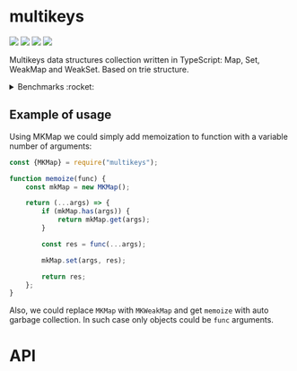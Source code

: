 # multikeys

[![](https://img.shields.io/npm/v/multikeys)](https://www.npmjs.com/package/multikeys)
![](https://img.shields.io/github/workflow/status/minhir/multikeys/NodeCI)
[![](https://img.shields.io/coveralls/github/Minhir/multikeys)](https://coveralls.io/github/Minhir/multikeys)
![](https://img.shields.io/github/license/minhir/multikeys?color=blue)

Multikeys data structures collection written in TypeScript: Map, Set, WeakMap and WeakSet. Based on trie structure.

<details>
    <summary>Benchmarks :rocket:</summary>

Benchmarks located in `./benchmark` directory.  You can modify `./benchmark/index.js` and run `npm i && npm start` to test your own use cases.

Results of calling `set` and `get` with random data (random number of keys and keys values). You can find benchmark code in  `./benchmark/index.js`.

## With a maximum number of keys 10

| package                                                      | set and get (ops/sec) | normalized on `many-keys-map` |
|--------------------------------------------------------------|-----------------------|-------------------------------|
| [multikeymap](https://www.npmjs.com/package/multikeymap)     |       1.37 ±19.20%    | 0                             |
| [many-keys-map](https://www.npmjs.com/package/many-keys-map) |  27 795 ±0.84%        | 1                             |
| [multikey](https://www.npmjs.com/package/multikey)           |  79 355 ±1.37%        | 2.85                          |
| [multikey-map](https://www.npmjs.com/package/multikey-map)   | 153 616 ±1.32%        | 5.52                          |
| **multikeys**                                                | 185 565 ±1.70%        | 6.67                          |

## With a maximum number of keys 100

| package                                                      | set and get (ops/sec) | normalized on `many-keys-map` |
|--------------------------------------------------------------|-----------------------|-------------------------------|
| [multikeymap](https://www.npmjs.com/package/multikeymap)     | fall with OOM         | -                              |
| [many-keys-map](https://www.npmjs.com/package/many-keys-map) |  7 120 ±0.92%         | 1                              |
| [multikey](https://www.npmjs.com/package/multikey)           | 10 830 ±1.35%         | 1.52                           |
| [multikey-map](https://www.npmjs.com/package/multikey-map)   | 29 635 ±1.26%         | 4.16                           |
| **multikeys**                                                | 43 394 ±1.52%         | 6.09                           |

</details>

## Example of usage

Using MKMap we could simply add memoization to function with a variable number of arguments:

```javascript
const {MKMap} = require("multikeys");

function memoize(func) {
    const mkMap = new MKMap();

    return (...args) => {
        if (mkMap.has(args)) {
            return mkMap.get(args);
        }

        const res = func(...args);

        mkMap.set(args, res);

        return res;
    };
}
```

Also, we could replace `MKMap` with `MKWeakMap` and get `memoize` with auto garbage collection. In such case only objects could be `func` arguments.

# API
